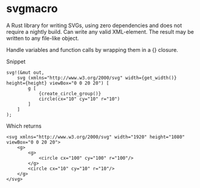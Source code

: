 # svgmacro
A Rust library for writing SVGs, using zero dependencies and does not require a nightly build. Can write any valid XML-element.
The result may be written to any file-like object.

Handle variables and function calls by wrapping them in a {} closure.


Snippet
```
svg!(&mut out,
    svg (xmlns="http://www.w3.org/2000/svg" width={get_width()} height={height} viewBox="0 0 20 20") [
        g [
            {create_circle_group()}               
            circle(cx="10" cy="10" r="10")                
        ]
    ]
);
```
Which returns
```
<svg xmlns="http://www.w3.org/2000/svg" width="1920" height="1080" viewBox="0 0 20 20">
    <g>
        <g>
            <circle cx="100" cy="100" r="100"/>
        </g>
        <circle cx="10" cy="10" r="10"/>
    </g>
</svg>
```
